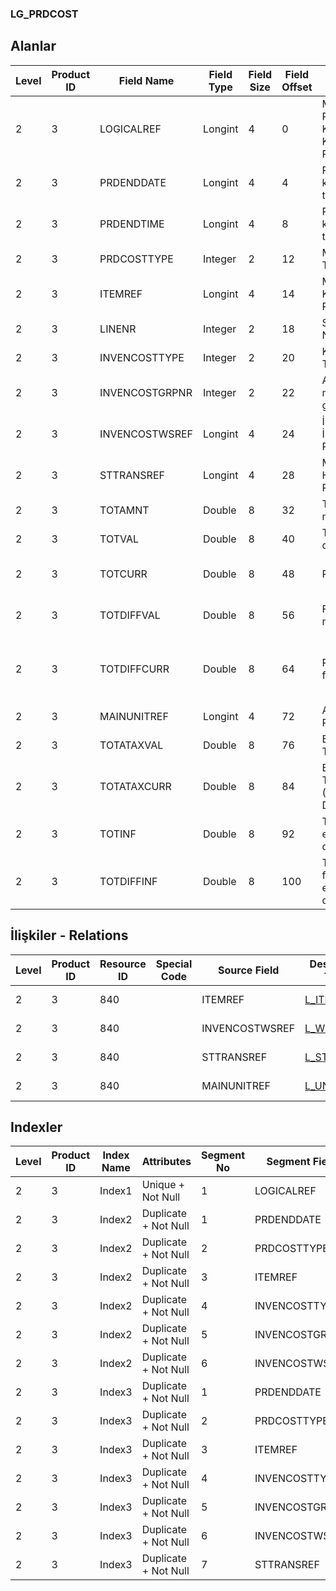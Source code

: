 ### LG_PRDCOST

## Alanlar

**Level**|**Product ID**|**Field Name**|**Field Type**|**Field Size**|**Field Offset**|**Türkçe Açıklama**|**Expression**
-----|-----|-----|-----|-----|-----|-----|-----
2|3|LOGICALREF|Longint|4|0|Maliyet Periyodu Kapatma Kaydı Log. Ref.|Cost Period Closing Record Logical Reference
2|3|PRDENDDATE|Longint|4|4|Periyot kapanış tarihi|Period Closing Date
2|3|PRDENDTIME|Longint|4|8|Periyot kapanış tarihi|Period Closing Time
2|3|PRDCOSTTYPE|Integer|2|12|Maliyet Türü|Cost Type
2|3|ITEMREF|Longint|4|14|Malzeme Kartı Referansı|Item Card Reference
2|3|LINENR|Integer|2|18|Satır Numarası|Line Number
2|3|INVENCOSTTYPE|Integer|2|20|Kaynak Tipi|Resource Type
2|3|INVENCOSTGRPNR|Integer|2|22|Ambar maliyet grubu|Warehouse Cost Group
2|3|INVENCOSTWSREF|Longint|4|24|İş İstasyonu Ref.|Workstation Reference
2|3|STTRANSREF|Longint|4|28|Malzeme Hareketi Ref.|Item Transaction Reference
2|3|TOTAMNT|Double|8|32|Toplam miktar|Total Quantity
2|3|TOTVAL|Double|8|40|Toplam değer|Total Value
2|3|TOTCURR|Double|8|48|RD değeri|Reporting Currency Value
2|3|TOTDIFFVAL|Double|8|56|Fiyat farkı miktarı|Price Difference Amount
2|3|TOTDIFFCURR|Double|8|64|RD fiyat farkı tutarı|Reporting Currency Price Difference Amount
2|3|MAINUNITREF|Longint|4|72|Ana Birim Ref.|Main Unit Reference
2|3|TOTATAXVAL|Double|8|76|Ek Vergi Toplamı|Additional Tax Total
2|3|TOTATAXCURR|Double|8|84|Ek Vergi Toplamı (Raporlama Dövizi)|Additional Tax Total (Reporting Currency)
2|3|TOTINF|Double|8|92|Toplam enflasyon değeri|Total Inflation Value
2|3|TOTDIFFINF|Double|8|100|Toplam fiyat farkı endeks değeri|Total Price Difference Index Value

## İlişkiler - Relations

**Level**|**Product ID**|**Resource ID**|**Special Code**|**Source Field**|**Destination Table**|**Destination Field**|**Relation Type**|**Extra Condition**
-----|-----|-----|-----|-----|-----|-----|-----|-----
2|3|840||ITEMREF|[L_ITEMS](../LG_ITEMS "L_ITEMS")|LOGICALREF|one-to-one|
2|3|840||INVENCOSTWSREF|[L_WORKSTAT](../LG_WORKSTAT "L_WORKSTAT")|LOGICALREF|one-to-one|
2|3|840||STTRANSREF|[L_STLINE](../LG_STLINE "L_STLINE")|LOGICALREF|one-to-one|
2|3|840||MAINUNITREF|[L_UNITSETL](../LG_UNITSETL "L_UNITSETL")|LOGICALREF|one-to-one|

## Indexler

**Level**|**Product ID**|**Index Name**|**Attributes**|**Segment No**|**Segment Field**|**Sense**
-----|-----|-----|-----|-----|-----|-----
2|3|Index1|Unique + Not Null|1|LOGICALREF|Ascending
2|3|Index2|Duplicate + Not Null|1|PRDENDDATE|Ascending
2|3|Index2|Duplicate + Not Null|2|PRDCOSTTYPE|Ascending
2|3|Index2|Duplicate + Not Null|3|ITEMREF|Ascending
2|3|Index2|Duplicate + Not Null|4|INVENCOSTTYPE|Ascending
2|3|Index2|Duplicate + Not Null|5|INVENCOSTGRPNR|Ascending
2|3|Index2|Duplicate + Not Null|6|INVENCOSTWSREF|Ascending
2|3|Index3|Duplicate + Not Null|1|PRDENDDATE|Ascending
2|3|Index3|Duplicate + Not Null|2|PRDCOSTTYPE|Ascending
2|3|Index3|Duplicate + Not Null|3|ITEMREF|Ascending
2|3|Index3|Duplicate + Not Null|4|INVENCOSTTYPE|Ascending
2|3|Index3|Duplicate + Not Null|5|INVENCOSTGRPNR|Ascending
2|3|Index3|Duplicate + Not Null|6|INVENCOSTWSREF|Ascending
2|3|Index3|Duplicate + Not Null|7|STTRANSREF|Ascending
